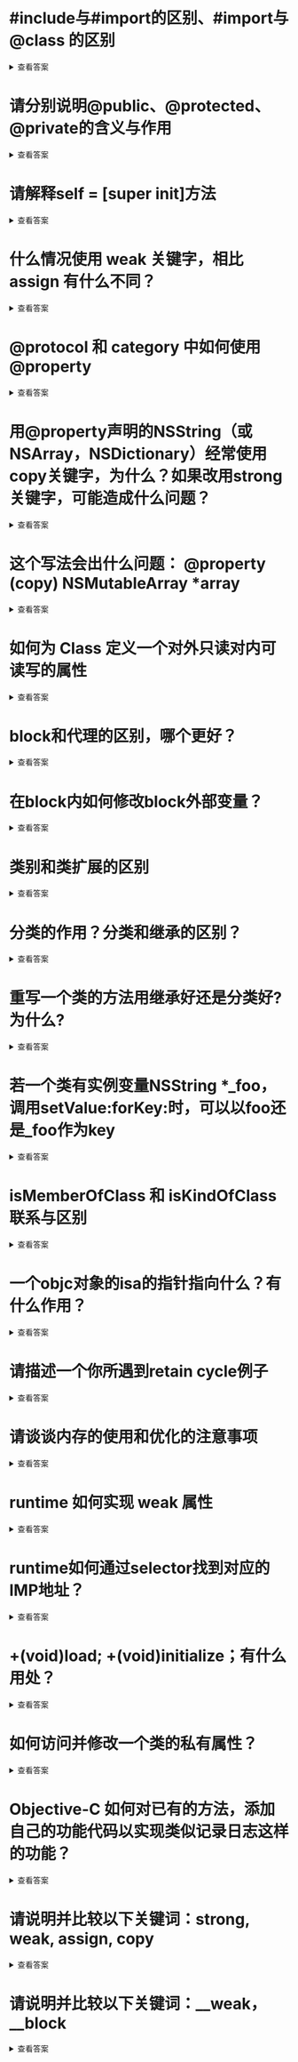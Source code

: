 
# #include与#import的区别、#import与@class 的区别
<details>
<summary>查看答案</summary>
  #include和#import都可以引入头文件，但是#import只会引入一次。#import虽然只会引入一次，但是还会导致相互引入的问题。@class可以在头文件引入类，类可以是不存在的，可以在头文件@class引入类，在.m用#import引入类实现从而解决循环引用的问题。
</details>

# 请分别说明@public、@protected、@private的含义与作用
<details>
<summary>查看答案</summary>
  @public代表可以在任何地方都可以被访问，@protected表示只能可以在子类和本类可以访问，@private表示只允许在本类允许访问
</details>

# 请解释self = [super init]方法
<details>
<summary>查看答案</summary>
  因为子类是继承与父类的，如果父类都初始化失败返回nil,那么子类也没有必要的执行下去了。其实是一种容错的处理。
</details>

# 什么情况使用 weak 关键字，相比 assign 有什么不同？
<details>
  <summary>查看答案</summary>
  当使用代理 或者声明@IBOutlet和不持有对象的时候可以使用weak关键词。weak是弱引用，只是用指针指向对应对象的内存地址，不会对对象进行引用技术加1。assign会将声明的基本变量放在栈区，交给系统自动管理内存。
</details>

# @protocol 和 category 中如何使用 @property
<details>
  <summary>查看答案</summary>
	@protocol中的@property和@category中的@property其实都是包含了set和get方法。对于@protocol所有实现协议的类都要实现对应@property属性的set和get方法。@category中的要自己实现set和get方法，虽然分类不支持属性，但是我们可以通过关联对象来实现。

  - @protocol

  ```objc
@protocol ProtocolA <NSObject>
@property (nonatomic, assign) int number;
@end

@interface ClassA : NSObject<ProtocolA>

@end

@implementation ClassA {
    int _number;
}

- (void)setNumber:(int)number {
    _number = number;
}

- (int)number {
    return _number;
}

```

```objc
@protocol ProtocolA <NSObject>
@property (nonatomic, assign) int number;
@end

@interface ClassA : NSObject<ProtocolA>

@end

@implementation ClassA
@synthesize number = _number;


@end

@interface AppDelegate ()

@end
```
我们看出来通过中间变量自己实现set和get方法和通过@synthesize关键字让系统自动生成都是可以的，不过还是使用@synthesize让系统自动生成set和get方法比较简单

- @category

```objc
@interface ClassA : NSObject
@end

@implementation ClassA
@end

@interface ClassA (Number)
@property (nonatomic, assign) int number;
@end

@implementation ClassA (Number)

- (int)number {
    return [objc_getAssociatedObject(self,@selector(number)) intValue];
}

- (void)setNumber:(int)number {
    objc_setAssociatedObject(self, @selector(number), @(number), OBJC_ASSOCIATION_RETAIN_NONATOMIC);
}

@end
```
我们可以通过`objc_getAssociatedObject`和`objc_setAssociatedObject`两个方法来为分类添加属性。
</details>

# 用@property声明的NSString（或NSArray，NSDictionary）经常使用copy关键字，为什么？如果改用strong关键字，可能造成什么问题？
<details>
  <summary>查看答案</summary>
  我们知道`copy`关键词是复制一份内存地址，用新的指针指向。是属于深拷贝，而用`strong`关键字是通过一个指针指向对象的内存地址，通过内存地址访问对象，是属于浅拷贝。对于`strong`声明的字符串 数组字典其他地方可以通过地址直接修改对象。
</details>

# 这个写法会出什么问题： @property (copy) NSMutableArray *array
<details>
<summary>查看答案</summary>
通过`copy`修饰的NSMutableArry对象变成了NSArray，这样在编译类型是NSMutableArray，在运行时是NSArray，这样我们在编译时候调用NSMutableArray方法是不报错的，但是在运行时候类型不一样从而导致崩溃发生。
</details>

# 如何为 Class 定义一个对外只读对内可读写的属性
<details>
<summary>查看答案</summary>
我们可以在.h文件声明属性用readonly关键词，在.m声明同样的属性用readwrite默认的关键词。

- .h

```objc
@interface ClassA : NSObject
@property (nonatomic, assign, readonly) int number;
@end
```
- .m

```objc
@interface ClassA ()
@property (nonatomic, assign) int number;
@end

@implementation ClassA
@end
```
</details>

# block和代理的区别，哪个更好？
<details>
<summary>查看答案</summary>
block使用起来更加简单，比如访问作用域的变量还有代码逻辑的连贯性。代理更能表现是面向接口，能更好的描述功能和作用。如果是对外面向的接口推荐使用代理，日常开发页面之间的传值可以使用block.并且block和代理之间，block的执行会比较快一些。
</details>

# 在block内如何修改block外部变量？
<details>
<summary>查看答案</summary>
通过block内部访问外部的变量，block会自动copy到自己的闭包空间。也就是复制了一份变量在自己的作用域内部，所以是无法修改外部的变量。通过__block关键词修饰之后，通过复制变量的引用地址来修改和访问外部变量的。
</details>

# 类别和类扩展的区别
<details>
<summary>查看答案</summary>
类别可以添加属性 添加的方法不实现会报警告。可以添加实例变量，但是只能自己类访问。扩展可以添加方法，不实现不会报警告。不能添加实例变量，属性可以通过关联对象实现。
</details>

# 分类的作用？分类和继承的区别？
<details>
<summary>查看答案</summary>
分类可以将一个臃肿的类分散到多个文件中，可以将功能按照模块划分，多人多人开发一个类。分类可以给系统类添加方法，还可以拦截系统方法。继承拥有对类完全控制权，分类只对于引入文件有效。分类可以在不获取原来代码基础上增加方法，不可以删除方法，也不可以新增属性，分类具有更高的优先级。继承可以添加和删除方法，也可以新增属性。
</details>

# 重写一个类的方法用继承好还是分类好? 为什么?
<details>
<summary>查看答案</summary>
分类只对于本次有效，推荐用分类。
</details>

# 若一个类有实例变量NSString *_foo，调用setValue:forKey:时，可以以foo还是_foo作为key
<details>
<summary>查看答案</summary>
这个其实是考察我们KVC的基本原理，都是可以的。
</details>

# isMemberOfClass 和 isKindOfClass 联系与区别
<details>
<summary>查看答案</summary>
isMemberOfClass只能判断是否是当前的类，isKindOfClass可以用来判断是否是当前类或者子类。
</details>

# 一个objc对象的isa的指针指向什么？有什么作用？
<details>
<summary>查看答案</summary>
isa其实是一个结构体 isa对象指向当前类 当前类指向父类 父类指向元类也就是NSObject，元类指向自己。作用是方便找到对应所在的方法。
</details>

# 请描述一个你所遇到retain cycle例子
<details>
<summary>查看答案</summary>
这个第一次解除Block时候应该经常用到，在Block内部使用self调用属性或者方法。
</details>

# 请谈谈内存的使用和优化的注意事项
<details>
<summary>查看答案</summary>
我们知道创建对象 加载图片 加载文件 创建线程都需要消耗内存，特别是加载图片和加载文件会大量消耗内存。我们还知道在大量循环中创建临时变量就直线性的内存暴涨。通过上面我们可以才去进一步的优化内存，对于创建对象，因为单利会驻留在内存里面，不要创建消耗内存大的对象作为单利。加载图片imageName:会把图片驻留在内存里面做缓存提高下一次访问速度，我们可以把大图片用imageWithContentsOfFile的方法进行加载。尽可能减少多线程创建和数量，使用NSCache作为缓存机制替换我们常用的数组和字段作为缓存手段。在大量循环中用外部变量防止多次创建变量或者在循环内部使用runloop.如果是列表形式，做到数据重用。尽可能少的创建和消耗内存。
</details>

# runtime 如何实现 weak 属性
<details>
<summary>查看答案</summary>
weak属性其实是系统维护的一个Hash表，系统会把weak声明的属性的内存地址作为key存放在hash表里面。当这个属性引用技术为0走dealloc方法时候，通过对应内存地址作为key再从hash表移出出去。
</details>

# runtime如何通过selector找到对应的IMP地址？
<details>
<summary>查看答案</summary>
每个类里面都有一个method_list数组存储着这个类所有的方法和实现，通过selector对应的方法名称找到对应的方法和实现。
</details>

# +(void)load; +(void)initialize；有什么用处？
<details>
<summary>查看答案</summary>
load放在会在第一次加载类方法会调用，调用顺序是先父类，然后子类，然后分类。initialize会在第一次调用类方法或者实例方法时候被调用。
</details>

# 如何访问并修改一个类的私有属性？
<details>
<summary>查看答案</summary>
可以通过KVC或者通过ivar进行访问。
	
- 类实现

```objc
@interface ClassA : NSObject
@end

@implementation ClassA {
    int _number;
}

- (instancetype)init {
    if (self = [super init]) {
        _number = 10;
    }
    return self;
}

@end
```
- KVC

```objc
ClassA *a = [[ClassA alloc] init];
NSLog(@"number = %@",[a valueForKey:@"number"]);
[a setValue:@(5) forKey:@"number"];
NSLog(@"number = %@",[a valueForKey:@"number"]);
```
- Ivar

```objc
ClassA *a = [[ClassA alloc] init];
Ivar var = class_getInstanceVariable([ClassA class], "_name");
NSLog(@"number = %@",object_getIvar(a, var));
object_setIvar(a, var, @"joser");
NSLog(@"number = %@",object_getIvar(a, var));
```

> Ivar对比KVC来说使用复杂，并且只支持对象类型。如果是基本类型直接在objc_getIvar方法崩溃。
</details>

# Objective-C 如何对已有的方法，添加自己的功能代码以实现类似记录日志这样的功能？
<details>
<summary>查看答案</summary>
我们可以利用分类，通过交换方法实现。可以在方法之前也可以在方法后面。

```objc
@interface ClassA : NSObject
@end

@implementation ClassA

- (void)printMyName {
    NSLog(@"josercc");
}

@end

@interface ClassA (Print)
@end

@implementation ClassA (Print)

+ (void)load {
    Method method1 = class_getClassMethod(self, @selector(printMyName));
    Method method2 = class_getClassMethod(self, @selector(printMyName1));
    method_exchangeImplementations(method1, method2);
}

- (void)printMyName1 {
    NSLog(@"Hello");
    [self printMyName1];
}

@end
```
</details>

# 请说明并比较以下关键词：strong, weak, assign, copy
<details>
<summary>查看答案</summary>

- strong 会持有对象，会使对象引用计数加1
- weak 不会持有对象 只是存储了对象的内存地址
- assgin 用于声明基本类型 被assgin声明的会存放在栈区
- copy 会复制一份内存地址 一般用于NSString NSArray NSDictionary
</details>

# 请说明并比较以下关键词：__weak，__block
<details>
<summary>查看答案</summary>
	
- __weak用来修饰实例变量
- __block用来修饰可以在block内部修改外部变量
</details>
